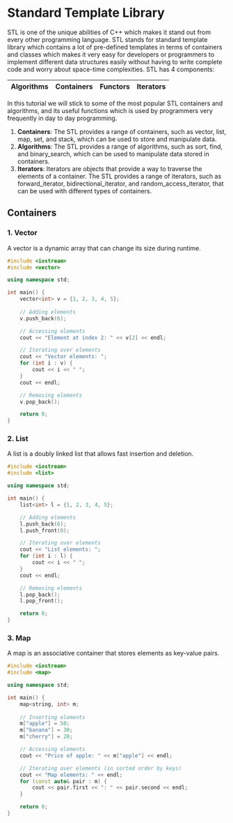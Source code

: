 # Standard Template Library
STL is one of the unique abilities of C++ which makes it stand out from every other programming language. STL stands for standard template library which contains a lot of pre-defined templates in terms of containers and classes which makes it very easy for developers or programmers to implement different data structures easily without having to write complete code and worry about space-time complexities.
STL has 4 components:

|Algorithms|Containers|Functors|Iterators|
|-|-|-|-|

In this tutorial we will stick to some of the most popular STL containers and algorithms, and its useful functions which is used by programmers very frequently in day to day programming.

1. __Containers__: The STL provides a range of containers, such as vector, list, map, set, and stack, which can be used to store and manipulate data.  
2. __Algorithms__: The STL provides a range of algorithms, such as sort, find, and binary_search, which can be used to manipulate data stored in containers.  
3. __Iterators__: Iterators are objects that provide a way to traverse the elements of a container. The STL provides a range of iterators, such as forward_iterator, bidirectional_iterator, and random_access_iterator, that can be used with different types of containers.

## Containers
### 1. Vector
A vector is a dynamic array that can change its size during runtime.
```c++
#include <iostream>
#include <vector>

using namespace std;

int main() {
    vector<int> v = {1, 2, 3, 4, 5};
    
    // Adding elements
    v.push_back(6);

    // Accessing elements
    cout << "Element at index 2: " << v[2] << endl;

    // Iterating over elements
    cout << "Vector elements: ";
    for (int i : v) {
        cout << i << " ";
    }
    cout << endl;

    // Removing elements
    v.pop_back();

    return 0;
}
```

### 2. List
A list is a doubly linked list that allows fast insertion and deletion.
```c++
#include <iostream>
#include <list>

using namespace std;

int main() {
    list<int> l = {1, 2, 3, 4, 5};

    // Adding elements
    l.push_back(6);
    l.push_front(0);

    // Iterating over elements
    cout << "List elements: ";
    for (int i : l) {
        cout << i << " ";
    }
    cout << endl;

    // Removing elements
    l.pop_back();
    l.pop_front();

    return 0;
}
```
### 3. Map
A map is an associative container that stores elements as key-value pairs.
```c++
#include <iostream>
#include <map>

using namespace std;

int main() {
    map<string, int> m;
    
    // Inserting elements
    m["apple"] = 50;
    m["banana"] = 30;
    m["cherry"] = 20;

    // Accessing elements
    cout << "Price of apple: " << m["apple"] << endl;

    // Iterating over elements (in sorted order by keys)
    cout << "Map elements: " << endl;
    for (const auto& pair : m) {
        cout << pair.first << ": " << pair.second << endl;
    }

    return 0;
}
```